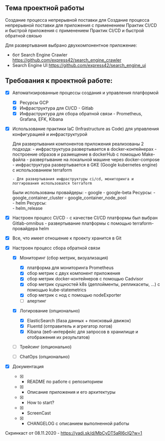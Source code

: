 ## Тема проектной работы

Создание процесса непрерывной поставки для Создание процесса непрерывной поставки для приложения 
с применением Практик CI/CD и быстрой приложения с применением Практик CI/CD и быстрой обратной связью

Для развертывания выбрано двухкомпонентное приложение:

- бот Search Engine Crawler 
  https://github.com/express42/search_engine_crawler
- Search Engine UI 
  https://github.com/express42/search_engine_ui


## Требования к проектной работе:

- [x] Автоматизированные процессы создания и управления платформой

    - [x]  Ресурсы GCP 
    - [x]  Инфраструктура для CI/CD - Gitlab  
    - [x]  Инфраструктура для сбора обратной связи - Prometheus, Grafana, EFK, Kibana

- [x] Использование практики IaC (Infrastructure as Code) для управления конфигурацией и инфраструктурой

    Для развертывания компонентов приложения реализованы 2 подхода:
      -  инфраструктура развертывается в docker-контейнерах
            - построение образов и размещение в dockerHub с помощью Make-файла 
            - развертывание на локальной машине через docker-compose
      - инфраструктура развертывается в GKE (Google kubernetes engine) с использованием terraform 

      - Для развертывания инфраструктуры ci/cd, мониторинга и логгирования использовался terraform              

    Были использованы провайдеры:
            - google
            - google-beta
              Ресурсы:
                - google_container_cluster
                - google_container_node_pool  
            - helm
              Ресурсы:   
                - helm_release

- [x] Настроен процесс CI/CD 
      - с качестве CI/CD платформы был выбран Gitlab-omnibus 
      - развертывание платформы с помощью terraform-провайдера helm

- [x] Все, что имеет отношение к проекту хранится в Git

- [x] Настроен процесс сбора обратной связи 

   - [x] Мониторинг (сбор метрик, визуализация)
 
       - [x] платформа для мониторинга Prometheus
       - [x] сбор метрик с двух компонент приложения
       - [x] сбор метрик docker-контейнеров с помощью Cadvisor 
       - [x] сбор метрик сущностей k8s (деплойменты, репликасеты, ...) с помощью kube-statemetrics
       - [x] сбор метрик с нод с помощью nodeExporter
       - [ ] алертинг

    - [x] Логирование (опционально) 

        - [x] ElasticSearch (база данных + поисковый движок) 
        - [x] Fluentd (отправитель и агрегатор логов) 
        - [x] Kibana (веб-интерфейс для запросов в хранилище и отображения их результатов)

    - [ ] Трейсинг (опционально)
    - [ ] ChatOps (опционально)

    
- [x] Документация 

    - [x] -  README по работе с репозиторием
    - [x] -  Описание приложения и его архитектуры
    - [x] -  How to start?
    - [x] -  ScreenCast
    - [x] -  CHANGELOG с описанием выполненной работы

Скринкаст от 08.11.2020 - https://yadi.sk/d/MbCyDT5aRI6cIQ?w=1


